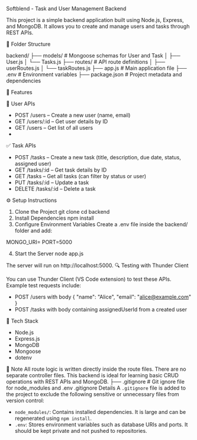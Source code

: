 Softblend - Task and User Management Backend

This project is a simple backend application built using Node.js, Express, and MongoDB. It allows you to create and manage users and tasks through REST APIs.


📁 Folder Structure

backend/
├── models/          # Mongoose schemas for User and Task
│   ├── User.js
│   └── Tasks.js
├── routes/          # API route definitions
│   ├── userRoutes.js
│   └── taskRoutes.js
├── app.js           # Main application file
├── .env             # Environment variables
├── package.json     # Project metadata and dependencies

🚀 Features

👤 User APIs
- POST /users – Create a new user (name, email)
- GET /users/:id – Get user details by ID
- GET /users – Get list of all users
- 
✅ Task APIs
- POST /tasks – Create a new task (title, description, due date, status, assigned user)
- GET /tasks/:id – Get task details by ID
- GET /tasks – Get all tasks (can filter by status or user)
- PUT /tasks/:id – Update a task
- DELETE /tasks/:id – Delete a task

  
⚙️ Setup Instructions
1. Clone the Project
git clone <your-repo-url>
cd backend
2. Install Dependencies
npm install
3. Configure Environment Variables
Create a .env file inside the backend/ folder and add:

  MONGO_URI=<your-mongodb-connection-url>
  PORT=5000

4. Start the Server
node app.js

The server will run on http://localhost:5000.
🔍 Testing with Thunder Client

You can use Thunder Client (VS Code extension) to test these APIs. Example test requests include:
- POST /users with body { "name": "Alice", "email": "alice@example.com" }
- POST /tasks with body containing assignedUserId from a created user


🧱 Tech Stack
- Node.js
- Express.js
- MongoDB
- Mongoose
- dotenv


📌 Note
All route logic is written directly inside the route files. There are no separate controller files. This backend is ideal for learning basic CRUD operations with REST APIs and MongoDB.
├── .gitignore        # Git ignore file for node_modules and .env
.gitignore Details
A `.gitignore` file is added to the project to exclude the following sensitive or unnecessary files from version control:

- `node_modules/`: Contains installed dependencies. It is large and can be regenerated using `npm install`.
- `.env`: Stores environment variables such as database URIs and ports. It should be kept private and not pushed to repositories.
